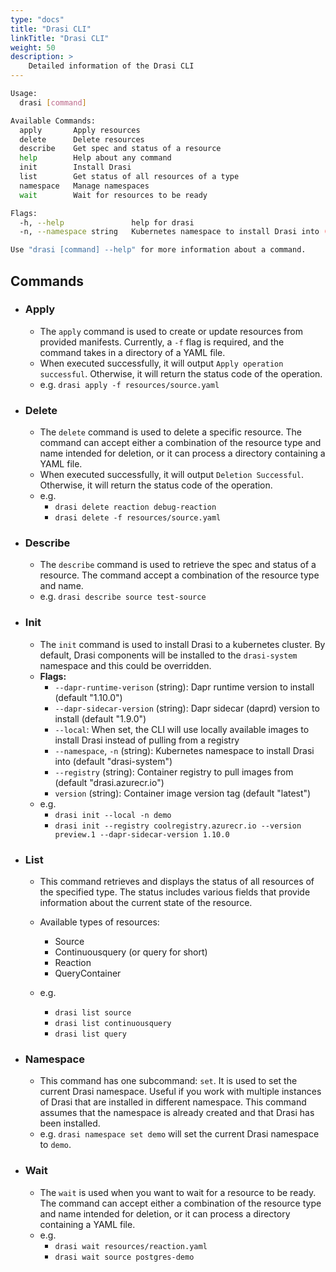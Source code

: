 ```yaml
---
type: "docs"
title: "Drasi CLI"
linkTitle: "Drasi CLI"
weight: 50
description: >
    Detailed information of the Drasi CLI
---
```

```bash
Usage:
  drasi [command]

Available Commands:
  apply       Apply resources
  delete      Delete resources
  describe    Get spec and status of a resource
  help        Help about any command
  init        Install Drasi
  list        Get status of all resources of a type
  namespace   Manage namespaces
  wait        Wait for resources to be ready

Flags:
  -h, --help               help for drasi
  -n, --namespace string   Kubernetes namespace to install Drasi into (default "drasi-system")

Use "drasi [command] --help" for more information about a command.
```
## Commands

- ### Apply
    - The `apply` command is used to create or update resources from provided manifests. Currently, a `-f` flag is required, and the command takes in a directory of a YAML file.
    - When executed successfully, it will output `Apply operation successful`. Otherwise, it will return the status code of the operation.
    - e.g. `drasi apply -f resources/source.yaml`

- ### Delete
    - The `delete` command is used to delete a specific resource. The command can accept either a combination of the resource type and name intended for deletion, or it can process a directory containing a YAML file.
    - When executed successfully, it will output `Deletion Successful`. Otherwise, it will return the status code of the operation.
    - e.g. 
      - `drasi delete reaction debug-reaction`
      - `drasi delete -f resources/source.yaml`

- ### Describe
    - The `describe` command is used to retrieve the spec and status of a resource. The command accept a combination of the resource type and name.
    - e.g. `drasi describe source test-source`

- ### Init
    - The `init` command is used to install Drasi to a kubernetes cluster. By default, Drasi components will be installed to the `drasi-system` namespace and this could be overridden.
    - **Flags:**
      - `--dapr-runtime-verison` (string): Dapr runtime version to install (default "1.10.0")
      - `--dapr-sidecar-version` (string): Dapr sidecar (daprd) version to install (default "1.9.0")
      - `--local`: When set, the CLI will use locally available images to install Drasi instead of pulling from a registry
      - `--namespace`, `-n` (string): Kubernetes namespace to install Drasi into (default "drasi-system")
      - `--registry` (string): Container registry to pull images from (default "drasi.azurecr.io")
      - `version` (string):  Container image version tag (default "latest")
    - e.g.
      - `drasi init --local -n demo`
      - `drasi init --registry coolregistry.azurecr.io --version preview.1 --dapr-sidecar-version 1.10.0`

- ### List
    - This command retrieves and displays the status of all resources of the specified type. The status includes various fields that provide information about the current state of the resource.
    - Available types of resources:
      - Source
      - Continuousquery (or query for short)
      - Reaction
      - QueryContainer

    - e.g.
      - `drasi list source`
      - `drasi list continuousquery`
      - `drasi list query`
- ### Namespace
    - This command has one subcommand: `set`. It is used to set the current Drasi namespace. Useful if you work with multiple instances of Drasi that are installed in different namespace. This command assumes that the namespace is already created and that Drasi has been installed.
    - e.g. `drasi namespace set demo` will set the current Drasi namespace to `demo`.

- ### Wait
    - The `wait` is used when you want to wait for a resource to be ready. The command can accept either a combination of the resource type and name intended for deletion, or it can process a directory containing a YAML file.
    - e.g.
      - `drasi wait resources/reaction.yaml`
      - `drasi wait source postgres-demo`
